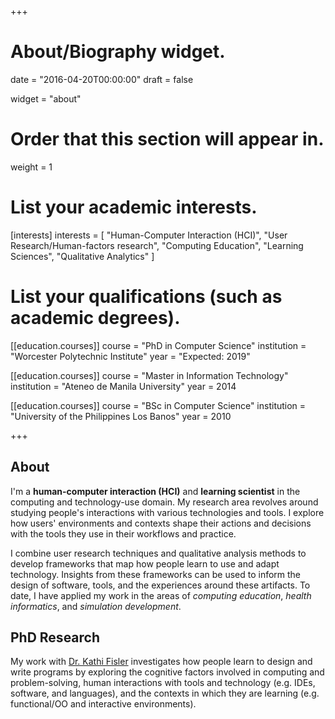 +++
# About/Biography widget.

date = "2016-04-20T00:00:00"
draft = false

widget = "about"

# Order that this section will appear in.
weight = 1

# List your academic interests.
[interests]
  interests = [
    "Human-Computer Interaction (HCI)",
    "User Research/Human-factors research",
    "Computing Education",
    "Learning Sciences",
    "Qualitative Analytics"
  ]

# List your qualifications (such as academic degrees).
[[education.courses]]
  course = "PhD in Computer Science"
  institution = "Worcester Polytechnic Institute"
  year = "Expected: 2019"

[[education.courses]]
  course = "Master in Information Technology"
  institution = "Ateneo de Manila University"
  year = 2014

[[education.courses]]
  course = "BSc in Computer Science"
  institution = "University of the Philippines Los Banos"
  year = 2010

+++

## **About**

I'm a **human-computer interaction (HCI)** and **learning scientist** in the computing and technology-use domain. My research area revolves around studying people's interactions with various technologies and tools. I explore how users' environments and contexts shape their actions and decisions with the tools they use in their workflows and practice.

I combine user research techniques and qualitative analysis methods to develop frameworks that map how people learn to use and adapt technology. Insights from these frameworks can be used to inform the design of software, tools, and the experiences around these artifacts. To date, I have applied my work in the areas of *computing education*, *health informatics*, and *simulation development*.

## **PhD Research**

My work with [Dr. Kathi Fisler](http://cs.brown.edu/~kfisler/) investigates how people learn to design and write programs by exploring the cognitive factors involved in computing and problem-solving, human interactions with tools and technology (e.g. IDEs, software, and languages), and the contexts in which they are learning (e.g. functional/OO and interactive environments).
